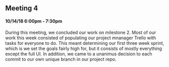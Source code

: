 ## Meeting 4
#### 10/14/18 6:00pm - 7:30pm

During this meeting, we concluded our work on milestone 2. Most of our work this week consisted of populating our project mnanager Trello with tasks for everyone to do. This meant determining our first three week sprint, which is we set the goals fairly high for, but it consists of mostly everything except the full UI. In addition, we came to a unanimus decision to each commit to our own unique branch in our project repo.